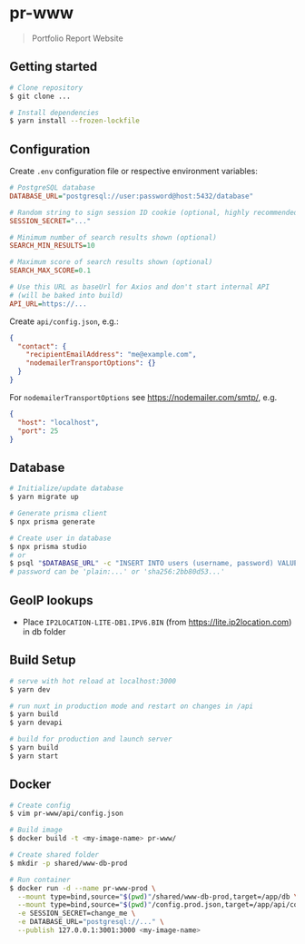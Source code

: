 # pr-www

> Portfolio Report Website

## Getting started

```bash
# Clone repository
$ git clone ...

# Install dependencies
$ yarn install --frozen-lockfile
```

## Configuration

Create `.env` configuration file or respective environment variables:
```ini
# PostgreSQL database
DATABASE_URL="postgresql://user:password@host:5432/database"

# Random string to sign session ID cookie (optional, highly recommended)
SESSION_SECRET="..."

# Minimum number of search results shown (optional)
SEARCH_MIN_RESULTS=10

# Maximum score of search results shown (optional)
SEARCH_MAX_SCORE=0.1

# Use this URL as baseUrl for Axios and don't start internal API
# (will be baked into build)
API_URL=https://...
```

Create `api/config.json`, e.g.:
```json
{
  "contact": {
    "recipientEmailAddress": "me@example.com",
    "nodemailerTransportOptions": {}
  }
}
```
For `nodemailerTransportOptions` see https://nodemailer.com/smtp/, e.g.
```json
{
  "host": "localhost",
  "port": 25
}
```

## Database

``` bash
# Initialize/update database
$ yarn migrate up

# Generate prisma client
$ npx prisma generate

# Create user in database
$ npx prisma studio
# or
$ psql "$DATABASE_URL" -c "INSERT INTO users (username, password) VALUES ('admin','plain:secret')"
# password can be 'plain:...' or 'sha256:2bb80d53...'
```

## GeoIP lookups

- Place `IP2LOCATION-LITE-DB1.IPV6.BIN` (from https://lite.ip2location.com) in db folder

## Build Setup

``` bash
# serve with hot reload at localhost:3000
$ yarn dev

# run nuxt in production mode and restart on changes in /api
$ yarn build
$ yarn devapi

# build for production and launch server
$ yarn build
$ yarn start
```

## Docker

``` bash
# Create config
$ vim pr-www/api/config.json

# Build image
$ docker build -t <my-image-name> pr-www/

# Create shared folder
$ mkdir -p shared/www-db-prod

# Run container
$ docker run -d --name pr-www-prod \
  --mount type=bind,source="$(pwd)"/shared/www-db-prod,target=/app/db \
  --mount type=bind,source="$(pwd)"/config.prod.json,target=/app/api/config.json \
  -e SESSION_SECRET=change_me \
  -e DATABASE_URL="postgresql://..." \
  --publish 127.0.0.1:3001:3000 <my-image-name>
```
